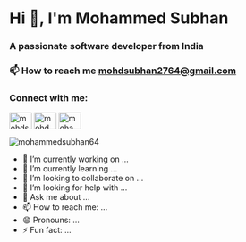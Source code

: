 <h1 align="left">Hi 👋, I'm Mohammed Subhan</h1>
<h3 align="left">A passionate software developer from India</h3>
<!-- <img align="center" alt="Coding" width="200" src="https://camo.githubusercontent.com/cae12fddd9d6982901d82580bdf321d81fb299141098ca1c2d4891870827bf17/68747470733a2f2f6d69726f2e6d656469756d2e636f6d2f6d61782f313336302f302a37513379765349765f7430696f4a2d5a2e676966" /> -->
<h3 align="left">📫 How to reach me <a href = "mailto: mohdsubhan2764@gmail.com" >mohdsubhan2764@gmail.com</a></h3>
<h3 align="left">Connect with me:</h3>
<p align="left">
<a href="https://linkedin.com/in/mohdsubhan64" target="blank"><img align="center" src="https://raw.githubusercontent.com/rahuldkjain/github-profile-readme-generator/master/src/images/icons/Social/linked-in-alt.svg" alt="mohdsubhan64" height="30" width="40" /></a>
<a href="https://instagram.com/mohd.subhan64" target="blank"><img align="center" src="https://raw.githubusercontent.com/rahuldkjain/github-profile-readme-generator/master/src/images/icons/Social/instagram.svg" alt="mohd.subhan64" height="30" width="40" /></a>
<a href="https://www.hackerrank.com/mohammedsubhan64" target="blank"><img align="center" src="https://raw.githubusercontent.com/rahuldkjain/github-profile-readme-generator/master/src/images/icons/Social/hackerrank.svg" alt="mohammedsubhan64" height="30" width="40" /></a>
</p>



<p><img align="center" src="https://github-readme-stats.vercel.app/api/top-langs?username=mohammedsubhan64&show_icons=true&locale=en&layout=compact" alt="mohammedsubhan64" /></p>





- 🔭 I’m currently working on ...
- 🌱 I’m currently learning ...
- 👯 I’m looking to collaborate on ...
- 🤔 I’m looking for help with ...
- 💬 Ask me about ...
- 📫 How to reach me: ...
- 😄 Pronouns: ...
- ⚡ Fun fact: ...

